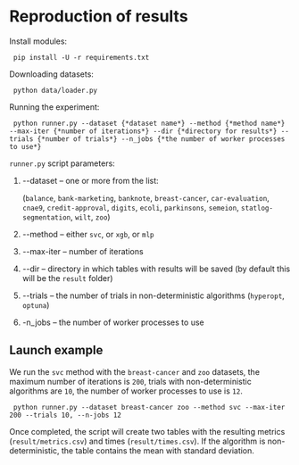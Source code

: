 # Reproduction of results

Install modules:

     pip install -U -r requirements.txt

Downloading datasets:

     python data/loader.py

Running the experiment:

     python runner.py --dataset {*dataset name*} --method {*method name*} --max-iter {*number of iterations*} --dir {*directory for results*} --trials {*number of trials*} --n_jobs {*the number of worker processes to use*}

`runner.py` script parameters:

1. --dataset – one or more from the list:

     (`balance`, `bank-marketing`, `banknote`, `breast-cancer`, `car-evaluation`, `cnae9`, `credit-approval`,
      `digits`, `ecoli`, `parkinsons`, `semeion`, `statlog-segmentation`, `wilt`, `zoo`)

2. --method – either `svc`, or `xgb`, or `mlp`
3. --max-iter – number of iterations
4. --dir – directory in which tables with results will be saved (by default this will be the `result` folder)
5. --trials – the number of trials in non-deterministic algorithms (`hyperopt`, `optuna`)
6. -n_jobs – the number of worker processes to use


## Launch example

We run the `svc` method with the `breast-cancer` and `zoo` datasets, the maximum number of iterations is `200`, trials with non-deterministic algorithms are `10`, the number of worker processes to use is `12`.

     python runner.py --dataset breast-cancer zoo --method svc --max-iter 200 --trials 10, --n-jobs 12

Once completed, the script will create two tables with the resulting metrics (`result/metrics.csv`) and times (`result/times.csv`). If the algorithm is non-deterministic, the table contains the mean with standard deviation.
